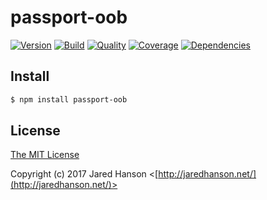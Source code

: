 # passport-oob

[![Version](https://img.shields.io/npm/v/passport-oob.svg?label=version)](https://www.npmjs.com/package/passport-oob)
[![Build](https://img.shields.io/travis/jaredhanson/passport-oob.svg)](https://travis-ci.org/jaredhanson/passport-oob)
[![Quality](https://img.shields.io/codeclimate/github/jaredhanson/passport-oob.svg?label=quality)](https://codeclimate.com/github/jaredhanson/passport-oob)
[![Coverage](https://img.shields.io/coveralls/jaredhanson/passport-oob.svg)](https://coveralls.io/r/jaredhanson/passport-oob)
[![Dependencies](https://img.shields.io/david/jaredhanson/passport-oob.svg)](https://david-dm.org/jaredhanson/passport-oob)

## Install

```bash
$ npm install passport-oob
```

## License

[The MIT License](http://opensource.org/licenses/MIT)

Copyright (c) 2017 Jared Hanson <[http://jaredhanson.net/](http://jaredhanson.net/)>
